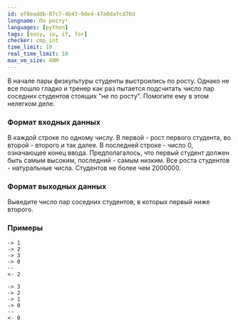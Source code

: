 ```yaml
---
id: ef8eaddb-07c7-4b43-9de4-47a0dafcd76d
longname: По росту!
languages: [python]
tags: [easy, io, if, for]
checker: cmp_int
time_limit: 10
real_time_limit: 10
max_vm_size: 40M
---
```


В начале пары физкультуры студенты выстроились по росту. Однако не все пошло гладко и тренер как раз пытается подсчитать число пар соседних студентов стоящих "не по росту". Помогите ему в этом нелегком деле.

### Формат входных данных

В каждой строке по одному числу. В первой - рост первого студента, во второй - второго и так далее. В последней строке - число 0, означающее конец ввода. Предполагалось, что первый студент должен быть самым высоким, последний - самым низким. Все роста студентов - натуральные числа. Студентов не более чем 2000000.

### Формат выходных данных

Выведите число пар соседних студентов, в которых первый ниже второго.

### Примеры

```
-> 1
-> 2
-> 3
-> 0
--
<- 2
```

```
-> 3
-> 2
-> 1
-> 0
--
<- 0
```
